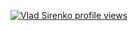 [![Vlad Sirenko profile views](https://u8views.com/api/v1/github/profiles/44810093/views/day-week-month-total-count.svg)](https://u8views.com/github/MrFlava)
